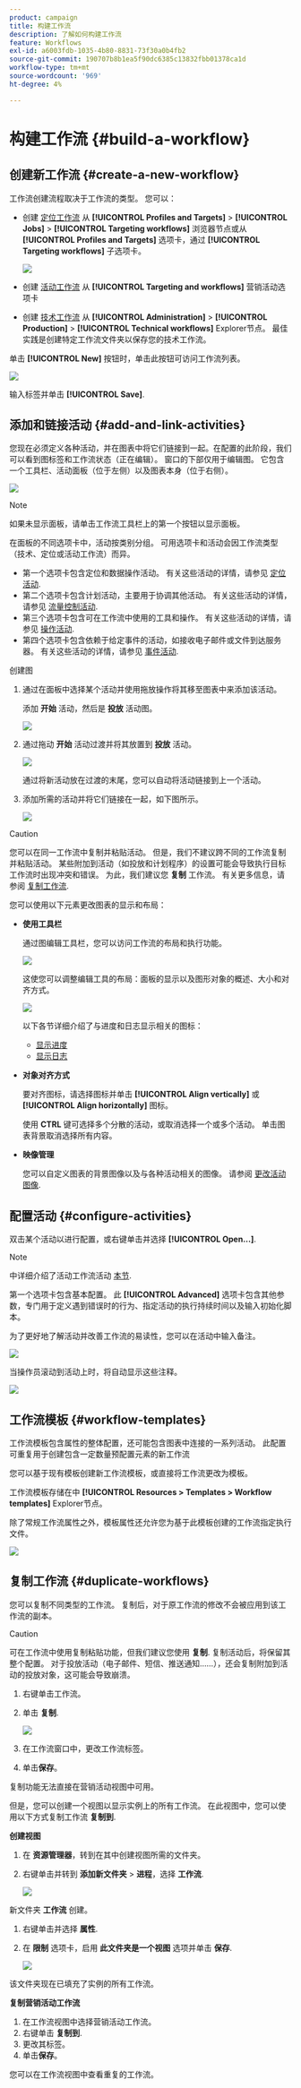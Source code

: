 ```yaml
---
product: campaign
title: 构建工作流
description: 了解如何构建工作流
feature: Workflows
exl-id: a6003fdb-1035-4b80-8831-73f30a0b4fb2
source-git-commit: 190707b8b1ea5f90dc6385c13832fbb01378ca1d
workflow-type: tm+mt
source-wordcount: '969'
ht-degree: 4%

---
```


# 构建工作流 {#build-a-workflow}

## 创建新工作流 {#create-a-new-workflow}

工作流创建流程取决于工作流的类型。 您可以：

* 创建 [定位工作流](#targeting-workflows) 从 **[!UICONTROL Profiles and Targets]** > **[!UICONTROL Jobs]** > **[!UICONTROL Targeting workflows]** 浏览器节点或从 **[!UICONTROL Profiles and Targets]** 选项卡，通过 **[!UICONTROL Targeting workflows]** 子选项卡。

  ![](assets/create-targeting-wf.png)

* 创建 [活动工作流](#campaign-workflows) 从 **[!UICONTROL Targeting and workflows]** 营销活动选项卡

* 创建 [技术工作流](#technical-workflows) 从 **[!UICONTROL Administration]** > **[!UICONTROL Production]** > **[!UICONTROL Technical workflows]** Explorer节点。 最佳实践是创建特定工作流文件夹以保存您的技术工作流。

单击 **[!UICONTROL New]** 按钮时，单击此按钮可访问工作流列表。

![](assets/create_a_wf_icon.png)

输入标签并单击 **[!UICONTROL Save]**.

## 添加和链接活动 {#add-and-link-activities}

您现在必须定义各种活动，并在图表中将它们链接到一起。在配置的此阶段，我们可以看到图标签和工作流状态（正在编辑）。 窗口的下部仅用于编辑图。 它包含一个工具栏、活动面板（位于左侧）以及图表本身（位于右侧）。

![](assets/new-workflow-2.png)

>[!NOTE]
>
>如果未显示面板，请单击工作流工具栏上的第一个按钮以显示面板。

在面板的不同选项卡中，活动按类别分组。 可用选项卡和活动会因工作流类型（技术、定位或活动工作流）而异。

* 第一个选项卡包含定位和数据操作活动。 有关这些活动的详情，请参见 [定位活动](targeting-activities.md).
* 第二个选项卡包含计划活动，主要用于协调其他活动。 有关这些活动的详情，请参见 [流量控制活动](flow-control-activities.md).
* 第三个选项卡包含可在工作流中使用的工具和操作。 有关这些活动的详情，请参见 [操作活动](action-activities.md).
* 第四个选项卡包含依赖于给定事件的活动，如接收电子邮件或文件到达服务器。 有关这些活动的详情，请参见 [事件活动](event-activities.md).

创建图

1. 通过在面板中选择某个活动并使用拖放操作将其移至图表中来添加该活动。

   添加 **开始** 活动，然后是 **投放** 活动图。

   ![](assets/new-workflow-3.png)

1. 通过拖动 **开始** 活动过渡并将其放置到 **投放** 活动。

   ![](assets/new-workflow-4.png)

   通过将新活动放在过渡的末尾，您可以自动将活动链接到上一个活动。

1. 添加所需的活动并将它们链接在一起，如下图所示。

   ![](assets/new-workflow-5.png)

>[!CAUTION]
>
>您可以在同一工作流中复制并粘贴活动。 但是，我们不建议跨不同的工作流复制并粘贴活动。 某些附加到活动（如投放和计划程序）的设置可能会导致执行目标工作流时出现冲突和错误。 为此，我们建议您  **复制** 工作流。 有关更多信息，请参阅 [复制工作流](#duplicate-workflows).

您可以使用以下元素更改图表的显示和布局：

* **使用工具栏**

  通过图编辑工具栏，您可以访问工作流的布局和执行功能。

  ![](assets/wf-toolbar.png)

  这使您可以调整编辑工具的布局：面板的显示以及图形对象的概述、大小和对齐方式。

  ![](assets/s_user_segmentation_toolbar.png)

  以下各节详细介绍了与进度和日志显示相关的图标：

   * [显示进度](monitor-workflow-execution.md#displaying-progress)
   * [显示日志](monitor-workflow-execution.md#displaying-logs)

* **对象对齐方式**

  要对齐图标，请选择图标并单击 **[!UICONTROL Align vertically]** 或 **[!UICONTROL Align horizontally]** 图标。

  使用 **CTRL** 键可选择多个分散的活动，或取消选择一个或多个活动。 单击图表背景取消选择所有内容。

* **映像管理**

  您可以自定义图表的背景图像以及与各种活动相关的图像。 请参阅 [更改活动图像](change-activity-images.md).

## 配置活动 {#configure-activities}

双击某个活动以进行配置，或右键单击并选择 **[!UICONTROL Open...]**.

>[!NOTE]
>
>中详细介绍了活动工作流活动 [本节](activities.md).

第一个选项卡包含基本配置。 此 **[!UICONTROL Advanced]** 选项卡包含其他参数，专门用于定义遇到错误时的行为、指定活动的执行持续时间以及输入初始化脚本。

为了更好地了解活动并改善工作流的易读性，您可以在活动中输入备注。

![](assets/example1-comment.png)

当操作员滚动到活动上时，将自动显示这些注释。

![](assets/example2-comment.png)


## 工作流模板 {#workflow-templates}

工作流模板包含属性的整体配置，还可能包含图表中连接的一系列活动。 此配置可重复用于创建包含一定数量预配置元素的新工作流

您可以基于现有模板创建新工作流模板，或直接将工作流更改为模板。

工作流模板存储在中 **[!UICONTROL Resources > Templates > Workflow templates]** Explorer节点。

除了常规工作流属性之外，模板属性还允许您为基于此模板创建的工作流指定执行文件。

![](assets/wf-template-properties.png)

## 复制工作流 {#duplicate-workflows}

您可以复制不同类型的工作流。 复制后，对于原工作流的修改不会被应用到该工作流的副本。

>[!CAUTION]
>
>可在工作流中使用复制粘贴功能，但我们建议您使用 **复制**. 复制活动后，将保留其整个配置。 对于投放活动（电子邮件、短信、推送通知……），还会复制附加到活动的投放对象，这可能会导致崩溃。

1. 右键单击工作流。
1. 单击 **复制**.

   ![](assets/duplicate-workflows.png)

1. 在工作流窗口中，更改工作流标签。
1. 单击&#x200B;**保存**。

复制功能无法直接在营销活动视图中可用。

但是，您可以创建一个视图以显示实例上的所有工作流。 在此视图中，您可以使用以下方式复制工作流 **复制到**.

**创建视图**

1. 在 **资源管理器**，转到在其中创建视图所需的文件夹。
1. 右键单击并转到 **添加新文件夹** > **进程**，选择 **工作流**.

   ![](assets/add-new-folder-workflows.png)

新文件夹 **工作流** 创建。

1. 右键单击并选择 **属性**.
1. 在 **限制** 选项卡，启用 **此文件夹是一个视图** 选项并单击 **保存**.

   ![](assets/folder-is-a-view.png)

该文件夹现在已填充了实例的所有工作流。

**复制营销活动工作流**

1. 在工作流视图中选择营销活动工作流。
1. 右键单击 **复制到**.
1. 更改其标签。
1. 单击&#x200B;**保存**。

您可以在工作流视图中查看重复的工作流。
